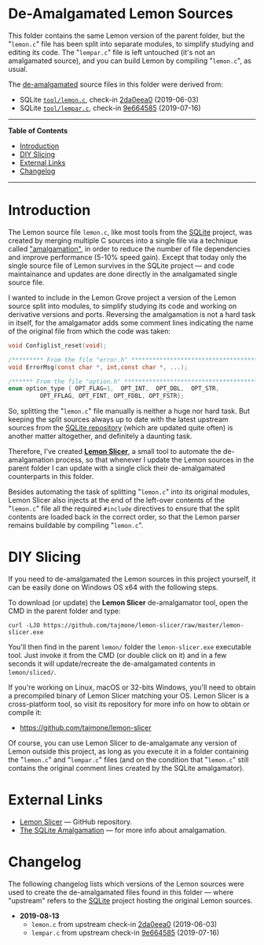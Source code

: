 # De-Amalgamated Lemon Sources

This folder contains the same Lemon version of the parent folder, but the "`lemon.c`" file has been split into separate modules, to simplify studying and editing its code.
The "`lempar.c`" file is left untouched (it's not an amalgamated source), and you can build Lemon by compiling "`lemon.c`", as usual.

The [de-amalgamated] source files in this folder were derived from:

- SQLite [`tool/lemon.c`][us lemon.c], check-in [2da0eea0]  (2019-06-03)
- SQLite [`tool/lempar.c`][us lempar.c], check-in [9e664585]  (2019-07-16)


-----

**Table of Contents**

<!-- MarkdownTOC autolink="true" bracket="round" autoanchor="false" lowercase="only_ascii" uri_encoding="true" levels="1,2,3" -->

- [Introduction](#introduction)
- [DIY Slicing](#diy-slicing)
- [External Links](#external-links)
- [Changelog](#changelog)

<!-- /MarkdownTOC -->

-----

# Introduction

The Lemon source file `lemon.c`, like most tools from the [SQLite] project, was created by merging multiple C sources into a single file via a technique called ["amalgamation"], in order to reduce the number of file dependencies and improve performance (5-10% speed gain).
Except that today only the single source file of Lemon survives in the SQLite project — and code maintainance and updates are done directly in the amalgamated single source file.

I wanted to include in the Lemon Grove project a version of the Lemon source split into modules, to simplify studying its code and working on derivative versions and ports.
Reversing the amalgamation is not a hard task in itself, for the amalgamator adds some comment lines indicating the name of the original file from which the code was taken:

```c
void Configlist_reset(void);

/********* From the file "error.h" ***************************************/
void ErrorMsg(const char *, int,const char *, ...);

/****** From the file "option.h" ******************************************/
enum option_type { OPT_FLAG=1,  OPT_INT,  OPT_DBL,  OPT_STR,
         OPT_FFLAG, OPT_FINT, OPT_FDBL, OPT_FSTR};
```

So, splitting the "`lemon.c`" file manually is neither a huge nor hard task.
But keeping the split sources always up to date with the latest upstream sources from the [SQLite repository]  (which are updated quite often) is another matter altogether, and definitely a daunting task.

Therefore, I've created __[Lemon Slicer]__, a small tool to automate the de-amalgamation process, so that whenever I update the Lemon sources in the parent folder I can update with a single click their de-amalgamated counterparts in this folder.

Besides automating the task of splitting "`lemon.c`" into its original modules, Lemon Slicer also injects at the end of the left-over contents of the "`lemon.c`" file all the required `#include` directives to ensure that the split contents are loaded back in the correct order, so that the Lemon parser remains buildable by compiling "`lemon.c`".

# DIY Slicing

If you need to de-amalgamated the Lemon sources in this project yourself, it can be easily done on Windows OS x64 with the following steps.

To download (or update) the __Lemon Slicer__ de-amalgamator tool, open the CMD in the parent folder and type:

```
curl -LJO https://github.com/tajmone/lemon-slicer/raw/master/lemon-slicer.exe
```

You'll then find in the parent `lemon/` folder the `lemon-slicer.exe` executable tool.
Just invoke it from the CMD (or double click on it) and in a few seconds it will update/recreate the de-amalgamated contents in `lemon/sliced/`.

If you're working on Linux, macOS or 32-bits Windows, you'll need to obtain a precompiled binary of Lemon Slicer matching your OS.
Lemon Slicer is a cross-platform tool, so visit its repository for more info on how to obtain or compile it:

- https://github.com/tajmone/lemon-slicer

Of course, you can use Lemon Slicer to de-amalgamate any version of Lemon outside this project, as long as you execute it in a folder containing the "`lemon.c`" and "`lempar.c`" files (and on the condition that "`lemon.c`" still contains the original comment lines created by the SQLite amalgamator).

# External Links

- [Lemon Slicer] — GitHub repository.
- [The SQLite Amalgamation] — for more info about amalgamation.

# Changelog

The following changelog lists which versions of the Lemon sources were used to create the de-amalgamated files found in this folder — where "upstream" refers to the [SQLite] project hosting the original Lemon sources.


- **2019-08-13**
    + `lemon.c` from upstream check-in [2da0eea0]  (2019-06-03)
    + `lempar.c` from upstream check-in [9e664585]  (2019-07-16)

<!-----------------------------------------------------------------------------
                               REFERENCE LINKS
------------------------------------------------------------------------------>

[de-amalgamated]: https://www.sqlite.org/amalgamation.html "Learn about amalgamation in the SQLite project"
["amalgamation"]: https://www.sqlite.org/amalgamation.html "Learn about amalgamation in the SQLite project"
[Lemon Slicer]: https://github.com/tajmone/lemon-slicer "Visit the Lemon Slicer repository on GitHub"

<!-- SQLite -->

[SQLite]: http://www.sqlite.org/ "Visit SQLite website"
[SQLite repository]: https://sqlite.org/src/doc/trunk/README.md "Visit the SQLite source repository"
[The SQLite Amalgamation]: https://www.sqlite.org/amalgamation.html "Learn about amalgamation in the SQLite project"

<!-- upstream sources & check-ins -->

[us lemon.c]: https://www.sqlite.org/src/file/tool/lemon.c "View upstream source file"
[2da0eea0]: https://www.sqlite.org/src/info/2da0eea02d128c37 "View upstream check-in"


[us lempar.c]: https://www.sqlite.org/src/file/tool/lempar.c "View upstream source file"
[9e664585]: https://www.sqlite.org/src/info/9e66458592d40fbd "View upstream check-in"

<!-- EOF -->
